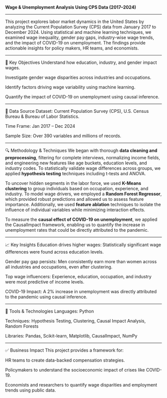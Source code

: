 **Wage & Unemployment Analysis Using CPS Data (2017–2024)**

----
This project explores labor market dynamics in the United States by analyzing the Current Population Survey (CPS) data from January 2017 to December 2024. Using statistical and machine learning techniques, we examined wage inequality, gender pay gaps, industry-wise wage trends, and the impact of COVID-19 on unemployment. The findings provide actionable insights for policy makers, HR teams, and economists.

----

🧠 Key Objectives
Understand how education, industry, and gender impact wages.

Investigate gender wage disparities across industries and occupations.

Identify factors driving wage variability using machine learning.

Quantify the impact of COVID-19 on unemployment using causal inference.

----

📁 Data Source
Dataset: Current Population Survey (CPS), U.S. Census Bureau & Bureau of Labor Statistics.

Time Frame: Jan 2017 – Dec 2024

Sample Size: Over 390 variables and millions of records.

----
🔍 Methodology & Techniques
We began with thorough **data cleaning and preprocessing**, filtering for complete interviews, normalizing income fields, and engineering new features like age buckets, education levels, and industry codes. To statistically validate wage differences across groups, we applied **hypothesis testing** techniques including t-tests and ANOVA.

To uncover hidden segments in the labor force, we used **K-Means clustering** to group individuals based on occupation, experience, and industry. To model wage drivers, we employed a **Random Forest Regressor**, which provided robust predictions and allowed us to assess feature importance. Additionally, we used **feature ablation** techniques to isolate the influence of individual variables while minimizing interaction effects.

To measure the **causal effect of COVID-19 on unemployment**, we applied the CausalImpact framework, enabling us to quantify the increase in unemployment rates that could be directly attributed to the pandemic.

----
📈 Key Insights
Education drives higher wages: Statistically significant wage differences were found across education levels.

Gender pay gap persists: Men consistently earn more than women across all industries and occupations, even after clustering.

Top wage influencers: Experience, education, occupation, and industry were most predictive of income levels.

COVID-19 Impact: A 2% increase in unemployment was directly attributed to the pandemic using causal inference.

----
🧰 Tools & Technologies
Languages: Python

Techniques: Hypothesis Testing, Clustering, Causal Impact Analysis, Random Forests

Libraries: Pandas, Scikit-learn, Matplotlib, CausalImpact, NumPy

----
✅ Business Impact
This project provides a framework for:

HR teams to create data-backed compensation strategies.

Policymakers to understand the socioeconomic impact of crises like COVID-19.

Economists and researchers to quantify wage disparities and employment trends using public data.
